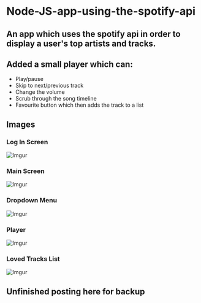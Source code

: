 # Node-JS-app-using-the-spotify-api
## An app which uses the spotify api in order to display a user's top artists and tracks.

## Added a small player which can:
- Play/pause
- Skip to next/previous track
- Change the volume
- Scrub through the song timeline
- Favourite button which then adds the track to a list 

## Images
### Log In Screen
![Imgur](https://i.imgur.com/Mlfc91a.png)

### Main Screen
![Imgur](https://i.imgur.com/4JUzgGN.png)

### Dropdown Menu
![Imgur](https://i.imgur.com/2x9HuHA.png)

### Player
![Imgur](https://i.imgur.com/8Htkcz2.png)

### Loved Tracks List
![Imgur](https://i.imgur.com/YYdPsVF.png)

## Unfinished posting here for backup

